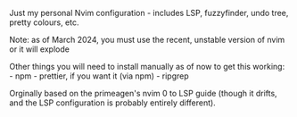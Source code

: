 Just my personal Nvim configuration - includes LSP, fuzzyfinder, undo tree, pretty colours, etc. 

Note: as of March 2024, you must use the recent, unstable version of nvim or it will explode 

Other things you will need to install manually as of now to get this working:
    - npm 
    - prettier, if you want it (via npm) 
    - ripgrep

Orginally based on the primeagen's nvim 0 to LSP guide (though it drifts, and the LSP configuration is probably entirely different).

